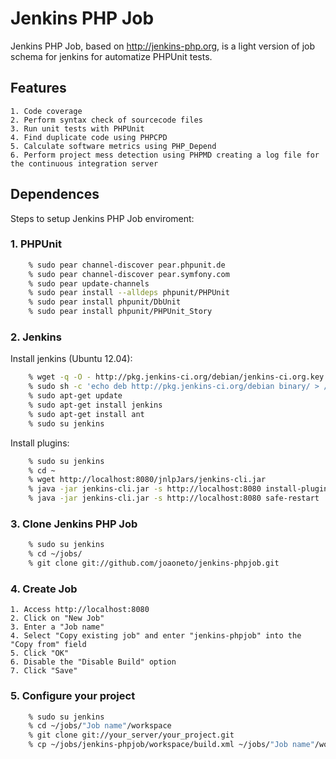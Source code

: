 # Jenkins PHP Job
Jenkins PHP Job, based on http://jenkins-php.org, is a light version of job schema for jenkins for automatize PHPUnit tests.

## Features
    1. Code coverage
    2. Perform syntax check of sourcecode files
    3. Run unit tests with PHPUnit
    4. Find duplicate code using PHPCPD
    5. Calculate software metrics using PHP_Depend
    6. Perform project mess detection using PHPMD creating a log file for the continuous integration server

## Dependences
Steps to setup Jenkins PHP Job enviroment:

### 1. PHPUnit
```bash
    % sudo pear channel-discover pear.phpunit.de
    % sudo pear channel-discover pear.symfony.com
    % sudo pear update-channels
    % sudo pear install --alldeps phpunit/PHPUnit
    % sudo pear install phpunit/DbUnit
    % sudo pear install phpunit/PHPUnit_Story
```

### 2. Jenkins
Install jenkins (Ubuntu 12.04):
```bash
    % wget -q -O - http://pkg.jenkins-ci.org/debian/jenkins-ci.org.key | sudo apt-key add -
    % sudo sh -c 'echo deb http://pkg.jenkins-ci.org/debian binary/ > /etc/apt/sources.list.d/jenkins.list'
    % sudo apt-get update
    % sudo apt-get install jenkins
    % sudo apt-get install ant
    % sudo su jenkins
```
Install plugins:
```bash
    % sudo su jenkins
    % cd ~
    % wget http://localhost:8080/jnlpJars/jenkins-cli.jar
    % java -jar jenkins-cli.jar -s http://localhost:8080 install-plugin checkstyle cloverphp dry htmlpublisher jdepend plot pmd violations xunit
    % java -jar jenkins-cli.jar -s http://localhost:8080 safe-restart
```

### 3. Clone Jenkins PHP Job
```bash
    % sudo su jenkins
    % cd ~/jobs/
    % git clone git://github.com/joaoneto/jenkins-phpjob.git
```

### 4. Create Job
    1. Access http://localhost:8080
    2. Click on "New Job"
    3. Enter a "Job name"
    4. Select "Copy existing job" and enter "jenkins-phpjob" into the "Copy from" field
    5. Click "OK"
    6. Disable the "Disable Build" option
    7. Click "Save"

### 5. Configure your project
```bash
    % sudo su jenkins
    % cd ~/jobs/"Job name"/workspace
    % git clone git://your_server/your_project.git
    % cp ~/jobs/jenkins-phpjob/workspace/build.xml ~/jobs/"Job name"/workspace/build.xml
```